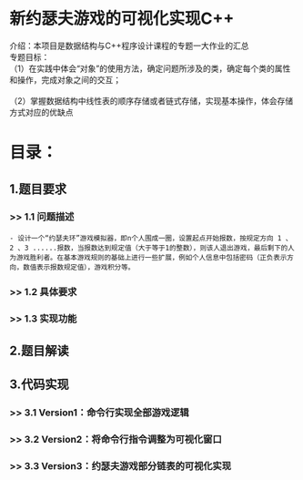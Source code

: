 # 新约瑟夫游戏的可视化实现C++
介绍：本项目是数据结构与C++程序设计课程的专题一大作业的汇总<br/>
专题目标：<br />
	（1）在实践中体会“对象”的使用方法，确定问题所涉及的类，确定每个类的属性和操作，完成对象之间的交互；<br />	
 	（2）掌握数据结构中线性表的顺序存储或者链式存储，实现基本操作，体会存储方式对应的优缺点<br />
# 目录：
## 1.题目要求
### >> 1.1 问题描述
    - 设计一个“约瑟夫环”游戏模拟器，即n个人围成一圈，设置起点开始报数，按规定方向 1 、 2 、3 ......报数，当报数达到规定值（大于等于1的整数），则该人退出游戏，最后剩下的人为游戏胜利者。在基本游戏规则的基础上进行一些扩展，例如个人信息中包括密码（正负表示方向，数值表示报数规定值），游戏积分等。
### >> 1.2 具体要求
### >> 1.3 实现功能
## 2.题目解读
## 3.代码实现
### >> 3.1 Version1：命令行实现全部游戏逻辑
### >> 3.2 Version2：将命令行指令调整为可视化窗口
### >> 3.3 Version3：约瑟夫游戏部分链表的可视化实现

